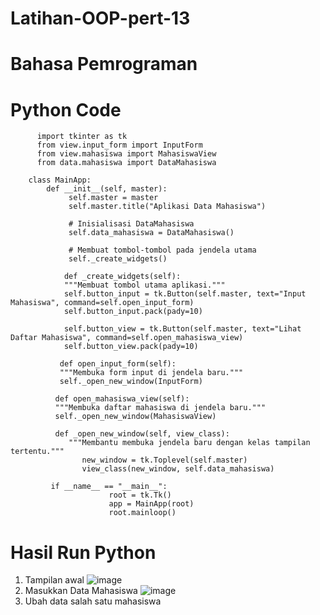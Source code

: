 # Latihan-OOP-pert-13
# Bahasa Pemrograman
# Python Code

          import tkinter as tk
          from view.input_form import InputForm
          from view.mahasiswa import MahasiswaView
          from data.mahasiswa import DataMahasiswa

        class MainApp:
            def __init__(self, master):
                 self.master = master
                 self.master.title("Aplikasi Data Mahasiswa")

                 # Inisialisasi DataMahasiswa
                 self.data_mahasiswa = DataMahasiswa()

                 # Membuat tombol-tombol pada jendela utama
                 self._create_widgets()

                def _create_widgets(self):
                """Membuat tombol utama aplikasi."""
                self.button_input = tk.Button(self.master, text="Input Mahasiswa", command=self.open_input_form)
                self.button_input.pack(pady=10)

                self.button_view = tk.Button(self.master, text="Lihat Daftar Mahasiswa", command=self.open_mahasiswa_view)
                self.button_view.pack(pady=10)

               def open_input_form(self):
               """Membuka form input di jendela baru."""
               self._open_new_window(InputForm)

              def open_mahasiswa_view(self):
              """Membuka daftar mahasiswa di jendela baru."""
              self._open_new_window(MahasiswaView)

              def _open_new_window(self, view_class):
                 """Membantu membuka jendela baru dengan kelas tampilan tertentu."""
                    new_window = tk.Toplevel(self.master)
                    view_class(new_window, self.data_mahasiswa)

             if __name__ == "__main__":
                          root = tk.Tk()
                          app = MainApp(root)
                          root.mainloop()
# Hasil Run Python
1. Tampilan awal
![image](https://github.com/user-attachments/assets/770b0272-1308-4977-81fa-0964d1139292)
2. Masukkan Data Mahasiswa
![image](https://github.com/user-attachments/assets/ad05fd38-7cf4-4dee-840f-74b5bfabc878)
3. Ubah data salah satu mahasiswa
